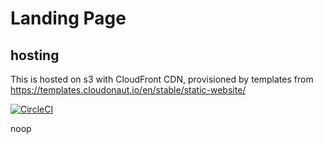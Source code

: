 # Landing Page

## hosting

This is hosted on s3 with CloudFront CDN, provisioned by
templates from https://templates.cloudonaut.io/en/stable/static-website/

[![CircleCI](https://circleci.com/gh/kindlyops/chirpy-landing.svg?style=svg)](https://circleci.com/gh/kindlyops/chirpy-landing)

noop

